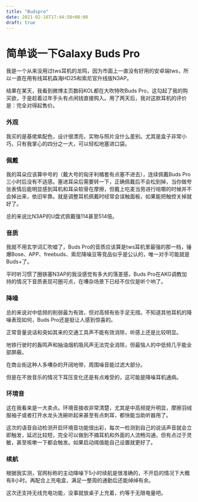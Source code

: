```yaml
---
title: "Budspro"
date: 2021-02-16T17:44:58+08:00
draft: true 
---
```


# 简单谈一下Galaxy Buds Pro

我是一个从来没用过tws耳机的龙鸣，因为市面上一直没有好用的安卓端tws，所以一直在用有线耳机森海HD25和索尼官升线版N3AP。

结果在某天，我看到微博主页数码KOL都在大吹特吹Buds Pro，这勾起了我的购买欲，于是趁着过年手头有点闲钱直接购入。用了两天后，我对这款耳机的评价是：完全对得起售价。

### 外观

我买的是基佬紫配色，设计很漂亮，实物与照片没什么差别。尤其是盒子非常小巧，只有我掌心的四分之一大，可以轻松地塞进口袋。

### 佩戴

我的耳朵应该算中号的（戴大号的匈牙利橘套有点塞不进去），连续佩戴Buds Pro三小时后没有不适感。塞进耳朵后需要转一下，正确佩戴后不会松到掉，当你做夸张表情后能明显感到耳机和耳朵软骨在摩擦，但戴上吃麦当劳进行咀嚼的时候并不会掉出来，依旧牢靠。就是调整耳机佩戴时经常会误触面板，如果能把触控关掉就好了。

总的来说比N3AP的U盘式佩戴强114甚至514倍。

### 音质

我就不用玄学词汇吹嘘了，Buds Pro的音质应该算是tws耳机里最强的那一档，锤爆Bose、APP、freebuds、索尼降噪豆等竞品似乎是公认的，唯一对手可能就是Buds+了。

平时听习惯了圈铁塞N3AP的我没感觉有多大的落差感，Buds Pro在AKG调教加持的情况下音质表现可圈可点，在嘈杂场景下已经不仅仅是听个响了。

### 降噪

总的来说对中低频的削弱最为有效，但对高频有些手足无措。不知道其他耳机的降噪表现如何，Buds Pro还是挺让人感到惊喜的。

正常音量说话和突如其来的交通工具声不能有效消除，听感上还是比较明显。

地铁行驶时的轰鸣声和抽油烟机吸风声无法完全消除，但最恼人的中低频几乎能全部屏蔽。

在商业街这种人多嘈杂的开阔地带，周围噪音能过滤大部分。

但是在不放音乐的情况下耳压变化还是有点难受的，这可能是降噪耳机通病。

### 环境音

这在我看来是一大卖点。环境音接收非常清楚，尤其是中高频提升明显，摩擦羽绒服袖子或者打开水龙头洗碗听起来甚至有点刺耳，都快能当助听器用了。

这次的语音自动检测开启环境音功能很出彩，每次一检测到自己的说话声音就会立即触发，延迟比较短，完全可以做到不摘耳机和外面的人流畅沟通，但有点过于灵敏，甚至咳嗽一下都会触发。如果启动阈值能自己设置就更好了。

### 续航

根据我实测，官网标称的主动降噪下5小时续航是很准确的，不开启的情况下大概有8小时。再配合上充电盒，满足一整周的通勤后还能绰绰有余。

这次还支持无线充电功能，没事就放桌子上充着，约等于无限电量吧。



